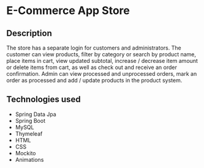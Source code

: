 # E-Commerce App Store

## Description

The store has a separate login for customers and administrators. The customer can view products, filter by category or search by product name, place items in cart, view updated subtotal, increase / decrease item amount or delete items from cart, as well as check out and receive an order confirmation. Admin can view processed and unprocessed orders, mark an order as processed and add / update products in the product system.  

## Technologies used

- Spring Data Jpa
- Spring Boot
- MySQL
- Thymeleaf
- HTML
- CSS
- Mockito
- Animations